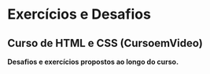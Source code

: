 <h1>
  Exercícios e Desafios
</h1>

<h2>
  Curso de HTML e CSS (CursoemVideo)
</h2>
<strong>Desafios e exercícios propostos ao longo do curso.</strong> 
